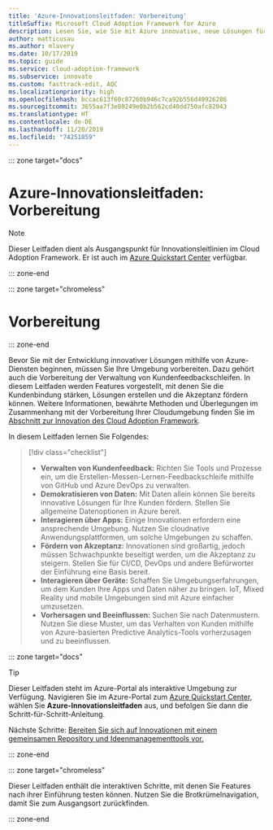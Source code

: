 ```yaml
---
title: 'Azure-Innovationsleitfaden: Vorbereitung'
titleSuffix: Microsoft Cloud Adoption Framework for Azure
description: Lesen Sie, wie Sie mit Azure innovative, neue Lösungen für Ihre Kunden entwickeln.
author: matticusau
ms.author: mlavery
ms.date: 10/17/2019
ms.topic: guide
ms.service: cloud-adoption-framework
ms.subservice: innovate
ms.custom: fasttrack-edit, AQC
ms.localizationpriority: high
ms.openlocfilehash: bccac613f60c87260b946c7ca92b556d40926286
ms.sourcegitcommit: 3655aa7f3e80249e0b2b562cd40dd750afc82043
ms.translationtype: HT
ms.contentlocale: de-DE
ms.lasthandoff: 11/20/2019
ms.locfileid: "74251859"
---
```

::: zone target="docs"

# <a name="azure-innovation-guide-before-you-start"></a>Azure-Innovationsleitfaden: Vorbereitung

> [!NOTE]
> Dieser Leitfaden dient als Ausgangspunkt für Innovationsleitlinien im Cloud Adoption Framework. Er ist auch im [Azure Quickstart Center](https://portal.azure.com/?feature.quickstart=true#blade/Microsoft_Azure_Resources/QuickstartCenterBlade) verfügbar.

::: zone-end

::: zone target="chromeless"

# <a name="before-you-start"></a>Vorbereitung

::: zone-end

Bevor Sie mit der Entwicklung innovativer Lösungen mithilfe von Azure-Diensten beginnen, müssen Sie Ihre Umgebung vorbereiten. Dazu gehört auch die Vorbereitung der Verwaltung von Kundenfeedbackschleifen. In diesem Leitfaden werden Features vorgestellt, mit denen Sie die Kundenbindung stärken, Lösungen erstellen und die Akzeptanz fördern können. Weitere Informationen, bewährte Methoden und Überlegungen im Zusammenhang mit der Vorbereitung Ihrer Cloudumgebung finden Sie im [Abschnitt zur Innovation des Cloud Adoption Framework](../index.md).

In diesem Leitfaden lernen Sie Folgendes:

> [!div class="checklist"]
>
> - **Verwalten von Kundenfeedback:** Richten Sie Tools und Prozesse ein, um die Erstellen-Messen-Lernen-Feedbackschleife mithilfe von GitHub und Azure DevOps zu verwalten.
> - **Demokratisieren von Daten:** Mit Daten allein können Sie bereits innovative Lösungen für Ihre Kunden fördern. Stellen Sie allgemeine Datenoptionen in Azure bereit.
> - **Interagieren über Apps:** Einige Innovationen erfordern eine ansprechende Umgebung. Nutzen Sie cloudnative Anwendungsplattformen, um solche Umgebungen zu schaffen.
> - **Fördern von Akzeptanz:** Innovationen sind großartig, jedoch müssen Schwachpunkte beseitigt werden, um die Akzeptanz zu steigern. Stellen Sie für CI/CD, DevOps und andere Befürworter der Einführung eine Basis bereit.
> - **Interagieren über Geräte:** Schaffen Sie Umgebungserfahrungen, um dem Kunden Ihre Apps und Daten näher zu bringen. IoT, Mixed Reality und mobile Umgebungen sind mit Azure einfacher umzusetzen.
> - **Vorhersagen und Beeinflussen:** Suchen Sie nach Datenmustern. Nutzen Sie diese Muster, um das Verhalten von Kunden mithilfe von Azure-basierten Predictive Analytics-Tools vorherzusagen und zu beeinflussen.

::: zone target="docs"

> [!TIP]
> Dieser Leitfaden steht im Azure-Portal als interaktive Umgebung zur Verfügung. Navigieren Sie im Azure-Portal zum [Azure Quickstart Center](https://portal.azure.com/?feature.quickstart=true#blade/Microsoft_Azure_Resources/QuickstartCenterBlade), wählen Sie **Azure-Innovationsleitfaden** aus, und befolgen Sie dann die Schritt-für-Schritt-Anleitung.

Nächste Schritte: [Bereiten Sie sich auf Innovationen mit einem gemeinsamen Repository und Ideenmanagementtools vor.](./adoption.md)

::: zone-end

::: zone target="chromeless"

Dieser Leitfaden enthält die interaktiven Schritte, mit denen Sie Features nach ihrer Einführung testen können. Nutzen Sie die Brotkrümelnavigation, damit Sie zum Ausgangsort zurückfinden.

::: zone-end
